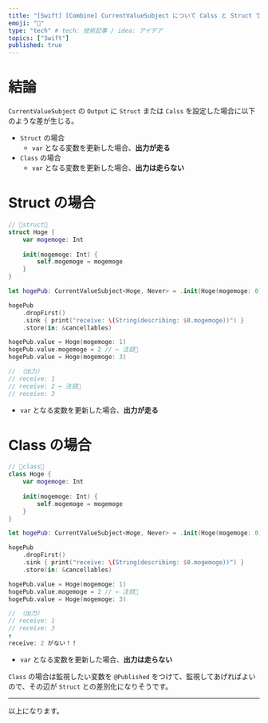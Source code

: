 ```yaml
---
title: "[Swift] [Combine] CurrentValueSubject について Calss と Struct では挙動が異なる件"
emoji: "🌾"
type: "tech" # tech: 技術記事 / idea: アイデア
topics: ["Swift"]
published: true
---
```


# 結論

`CurrentValueSubject` の `Output` に `Struct` または `Calss` を設定した場合に以下のような差が生じる。

- `Struct` の場合
  - `var` となる変数を更新した場合、**出力が走る**
- `Class` の場合
  - `var` となる変数を更新した場合、**出力は走らない**


# Struct の場合

```swift
// 🌟struct🌟
struct Hoge {
    var mogemoge: Int
    
    init(mogemoge: Int) {
        self.mogemoge = mogemoge
    }
}

let hogePub: CurrentValueSubject<Hoge, Never> = .init(Hoge(mogemoge: 0))

hogePub
    .dropFirst()
    .sink { print("receive: \(String(describing: $0.mogemoge))") }
    .store(in: &cancellables)

hogePub.value = Hoge(mogemoge: 1)
hogePub.value.mogemoge = 2 // ← 注目🌟
hogePub.value = Hoge(mogemoge: 3)

// （出力）
// receive: 1
// receive: 2 ← 注目🌟
// receive: 3
```

- `var` となる変数を更新した場合、**出力が走る**

# Class の場合

```swift
// 🌟class🌟
class Hoge {
    var mogemoge: Int
    
    init(mogemoge: Int) {
        self.mogemoge = mogemoge
    }
}

let hogePub: CurrentValueSubject<Hoge, Never> = .init(Hoge(mogemoge: 0))

hogePub
    .dropFirst()
    .sink { print("receive: \(String(describing: $0.mogemoge))") }
    .store(in: &cancellables)

hogePub.value = Hoge(mogemoge: 1)
hogePub.value.mogemoge = 2 // ← 注目🌟
hogePub.value = Hoge(mogemoge: 3)

// （出力）
// receive: 1
// receive: 3
↑
receive: 2 がない！！
```

- `var` となる変数を更新した場合、**出力は走らない**

`Class` の場合は監視したい変数を `@Published` をつけて、監視してあげればよいので、その辺が `Struct` との差別化になりそうです。

---

以上になります。